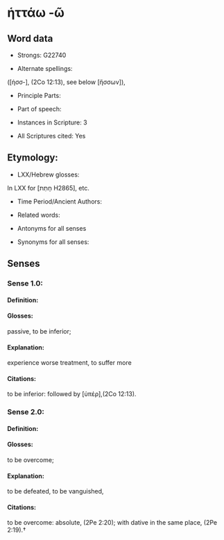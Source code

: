 # ἡττάω -ῶ

<!-- Status: S2=NeedsReview -->
<!-- Lexica used for edits:LN, BDAG   -->

## Word data

* Strongs: G22740

* Alternate spellings:

([ἡσσ-], (2Co 12:13), see below [ἥσσων]),

* Principle Parts: 


* Part of speech: 


* Instances in Scripture: 3

* All Scriptures cited: Yes

## Etymology: 


* LXX/Hebrew glosses: 

In LXX for [חָתַת H2865], etc. 

* Time Period/Ancient Authors: 


* Related words: 

* Antonyms for all senses

* Synonyms for all senses: 


## Senses 


### Sense  1.0: 

#### Definition: 

#### Glosses: 

passive, to be inferior; 

#### Explanation: 
experience worse treatment, to suffer more

#### Citations: 

to be inferior: followed by [ὑπέρ],(2Co 12:13).

### Sense  2.0: 

#### Definition: 

#### Glosses: 

to be overcome; 

#### Explanation: 

to be defeated, to be vanguished, 
#### Citations: 

to be overcome: absolute, (2Pe 2:20); with dative in the same place, (2Pe 2:19).†
